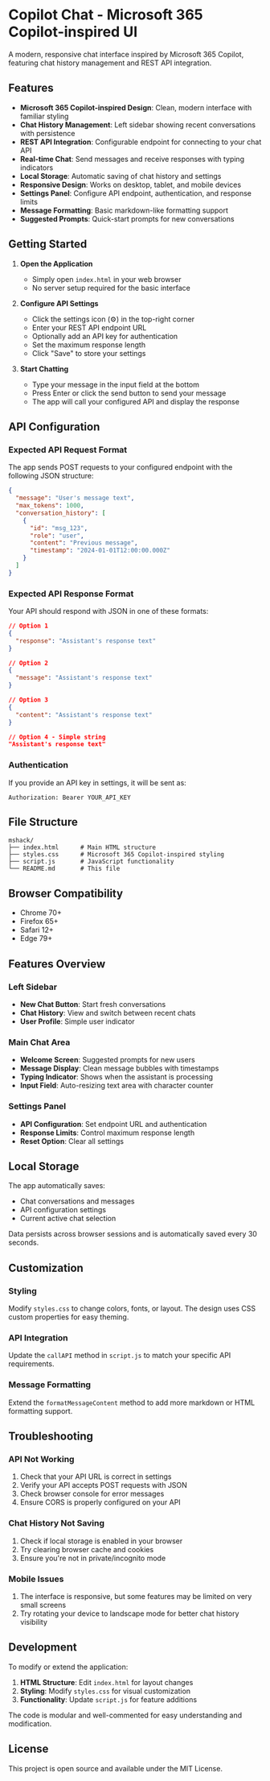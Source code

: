 # Copilot Chat - Microsoft 365 Copilot-inspired UI

A modern, responsive chat interface inspired by Microsoft 365 Copilot, featuring chat history management and REST API integration.

## Features

- **Microsoft 365 Copilot-inspired Design**: Clean, modern interface with familiar styling
- **Chat History Management**: Left sidebar showing recent conversations with persistence
- **REST API Integration**: Configurable endpoint for connecting to your chat API
- **Real-time Chat**: Send messages and receive responses with typing indicators
- **Local Storage**: Automatic saving of chat history and settings
- **Responsive Design**: Works on desktop, tablet, and mobile devices
- **Settings Panel**: Configure API endpoint, authentication, and response limits
- **Message Formatting**: Basic markdown-like formatting support
- **Suggested Prompts**: Quick-start prompts for new conversations

## Getting Started

1. **Open the Application**
   - Simply open `index.html` in your web browser
   - No server setup required for the basic interface

2. **Configure API Settings**
   - Click the settings icon (⚙️) in the top-right corner
   - Enter your REST API endpoint URL
   - Optionally add an API key for authentication
   - Set the maximum response length
   - Click "Save" to store your settings

3. **Start Chatting**
   - Type your message in the input field at the bottom
   - Press Enter or click the send button to send your message
   - The app will call your configured API and display the response

## API Configuration

### Expected API Request Format

The app sends POST requests to your configured endpoint with the following JSON structure:

```json
{
  "message": "User's message text",
  "max_tokens": 1000,
  "conversation_history": [
    {
      "id": "msg_123",
      "role": "user",
      "content": "Previous message",
      "timestamp": "2024-01-01T12:00:00.000Z"
    }
  ]
}
```

### Expected API Response Format

Your API should respond with JSON in one of these formats:

```json
// Option 1
{
  "response": "Assistant's response text"
}

// Option 2
{
  "message": "Assistant's response text"
}

// Option 3
{
  "content": "Assistant's response text"
}

// Option 4 - Simple string
"Assistant's response text"
```

### Authentication

If you provide an API key in settings, it will be sent as:
```
Authorization: Bearer YOUR_API_KEY
```

## File Structure

```
mshack/
├── index.html      # Main HTML structure
├── styles.css      # Microsoft 365 Copilot-inspired styling
├── script.js       # JavaScript functionality
└── README.md       # This file
```

## Browser Compatibility

- Chrome 70+
- Firefox 65+
- Safari 12+
- Edge 79+

## Features Overview

### Left Sidebar
- **New Chat Button**: Start fresh conversations
- **Chat History**: View and switch between recent chats
- **User Profile**: Simple user indicator

### Main Chat Area
- **Welcome Screen**: Suggested prompts for new users
- **Message Display**: Clean message bubbles with timestamps
- **Typing Indicator**: Shows when the assistant is processing
- **Input Field**: Auto-resizing text area with character counter

### Settings Panel
- **API Configuration**: Set endpoint URL and authentication
- **Response Limits**: Control maximum response length
- **Reset Option**: Clear all settings

## Local Storage

The app automatically saves:
- Chat conversations and messages
- API configuration settings
- Current active chat selection

Data persists across browser sessions and is automatically saved every 30 seconds.

## Customization

### Styling
Modify `styles.css` to change colors, fonts, or layout. The design uses CSS custom properties for easy theming.

### API Integration
Update the `callAPI` method in `script.js` to match your specific API requirements.

### Message Formatting
Extend the `formatMessageContent` method to add more markdown or HTML formatting support.

## Troubleshooting

### API Not Working
1. Check that your API URL is correct in settings
2. Verify your API accepts POST requests with JSON
3. Check browser console for error messages
4. Ensure CORS is properly configured on your API

### Chat History Not Saving
1. Check if local storage is enabled in your browser
2. Try clearing browser cache and cookies
3. Ensure you're not in private/incognito mode

### Mobile Issues
1. The interface is responsive, but some features may be limited on very small screens
2. Try rotating your device to landscape mode for better chat history visibility

## Development

To modify or extend the application:

1. **HTML Structure**: Edit `index.html` for layout changes
2. **Styling**: Modify `styles.css` for visual customization
3. **Functionality**: Update `script.js` for feature additions

The code is modular and well-commented for easy understanding and modification.

## License

This project is open source and available under the MIT License.
